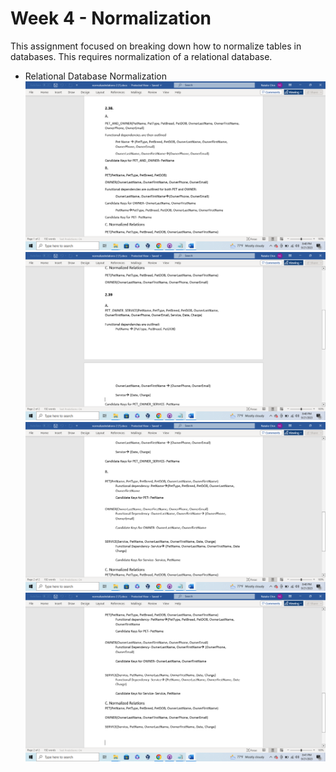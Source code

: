 # Week 4 - Normalization

This assignment focused on breaking down how to normalize tables in databases. This requires normalization of a relational database.
* Relational Database Normalization
![Normalization](Images/normalized1.png)
![Normalization2](Images/normalized2.png)
![Normalization3](Images/normalized3.png)
![Normalization4](Images/normalized4.png)